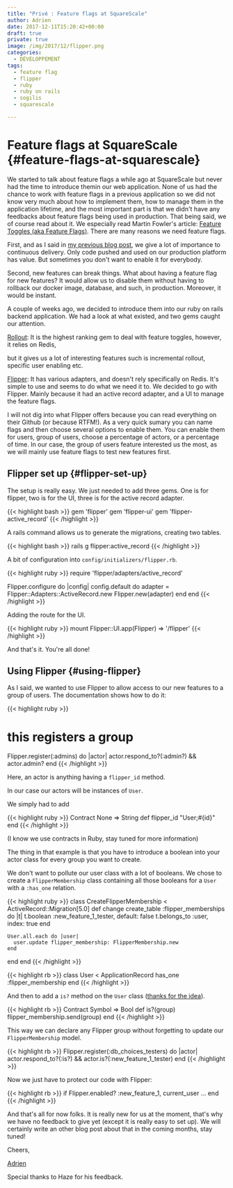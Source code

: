 ```yaml
---
title: "Privé : Feature flags at SquareScale"
author: Adrien
date: 2017-12-11T15:20:42+00:00
draft: true
private: true
image: /img/2017/12/flipper.png
categories:
  - DÉVELOPPEMENT
tags:
  - feature flag
  - flipper
  - ruby
  - ruby on rails
  - sogilis
  - squarescale

---
```

# Feature flags at SquareScale {#feature-flags-at-squarescale}

We started to talk about feature flags a while ago at SquareScale but never had the time to introduce themin our web application. None of us had the chance to work with feature flags in a previous application so we did not know very much about how to implement them, how to manage them in the application lifetime, and the most important part is that we didn't have any feedbacks about feature flags being used in production. That being said, we of course read about it. We especially read Martin Fowler's article: [Feature Toggles (aka Feature Flags)][1]. There are many reasons we need feature flags.

First, and as I said in [my previous blog post][2], we give a lot of importance to continuous delivery. Only code pushed and used on our production platform has value. But sometimes you don't want to enable it for everybody.

Second, new features can break things. What about having a feature flag for new features? It would allow us to disable them without having to rollback our docker image, database, and such, in production. Moreover, it would be instant.

A couple of weeks ago, we decided to introduce them into our ruby on rails backend application. We had a look at what existed, and two gems caught our attention.
  
[Rollout][3]: It is the highest ranking gem to deal with feature toggles, however, it relies on Redis,
  
but it gives us a lot of interesting features such is incremental rollout, specific user enabling etc.
  
[Flipper][4]: It has various adapters, and doesn't rely specifically on Redis. It's simple to use and seems to do what we need it to. We decided to go with Flipper. Mainly because it had an active record adapter, and a UI to manage the feature flags.

I will not dig into what Flipper offers because you can read everything on their Github (or because RTFM!). As a very quick sumary you can name flags and then choose several options to enable them. You can enable them for users, group of users, choose a percentage of actors, or a percentage of time. In our case, the group of users feature interested us the most, as we will mainly use feature flags to test new features first.

## Flipper set up {#flipper-set-up}

The setup is really easy. We just needed to add three gems. One is for flipper, two is for the UI, three is for the active record adapter.

{{< highlight bash >}}
gem 'flipper'
gem 'flipper-ui'
gem 'flipper-active_record'
{{< /highlight >}}

A rails command allows us to generate the migrations, creating two tables.

{{< highlight bash >}}
rails g flipper:active_record
{{< /highlight >}}

A bit of configuration into `config/initializers/flipper.rb`.

{{< highlight ruby >}}
require 'flipper/adapters/active_record'

Flipper.configure do |config|
  config.default do
    adapter = Flipper::Adapters::ActiveRecord.new
    Flipper.new(adapter)
  end
end
{{< /highlight >}}

Adding the route for the UI.

{{< highlight ruby >}}
mount Flipper::UI.app(Flipper) => '/flipper'
{{< /highlight >}}

And that's it. You're all done!

## Using Flipper {#using-flipper}

As I said, we wanted to use Flipper to allow access to our new features to a group of users. The documentation shows how to do it:

{{< highlight ruby >}}
# this registers a group
Flipper.register(:admins) do |actor|
  actor.respond_to?(:admin?) && actor.admin?
end
{{< /highlight >}}

Here, an actor is anything having a `flipper_id` method.
  
In our case our actors will be instances of `User`.
  
We simply had to add

{{< highlight ruby >}}
Contract None => String
def flipper_id
  "User;#{id}"
end
{{< /highlight >}}

(I know we use contracts in Ruby, stay tuned for more information)

The thing in that example is that you have to introduce a boolean into your actor class for every group you want to create.
  
We don't want to pollute our user class with a lot of booleans. We chose to create a `FlipperMembership` class containing all those booleans for a `User` with a `:has_one` relation.

{{< highlight ruby >}}
class CreateFlipperMembership < ActiveRecord::Migration[5.0]
  def change
    create_table :flipper_memberships do |t|
      t.boolean :new_feature_1_tester, default: false
      t.belongs_to :user, index: true
    end

    User.all.each do |user|
      user.update flipper_membership: FlipperMembership.new
    end
  end
end
{{< /highlight >}}

{{< highlight rb >}}
class User < ApplicationRecord
    has_one :flipper_membership
end
{{< /highlight >}}

And then to add a `is?` method on the `User` class ([thanks for the idea][5]).

{{< highlight rb >}}
Contract Symbol => Bool
def is?(group)
  flipper_membership.send(group)
end
{{< /highlight >}}

This way we can declare any Flipper group without forgetting to update our `FlipperMembership` model.

{{< highlight rb >}}
Flipper.register(:db_choices_testers) do |actor|
  actor.respond_to?(:is?) && actor.is?(:new_feature_1_tester)
end
{{< /highlight >}}

Now we just have to protect our code with Flipper:

{{< highlight rb >}}
if Flipper.enabled? :new_feature_1, current_user
    ...
end
{{< /highlight >}}

And that's all for now folks. It is really new for us at the moment, that's why we have no feedback to give yet (except it is really easy to set up). We will certainly write an other blog post about that in the coming months, stay tuned!

Cheers,
  
[Adrien][6]

Special thanks to Haze for his feedback.

[1]: https://martinfowler.com/articles/feature-toggles.html
[2]: http://sogilis.com/blog/end-to-end-testing-chrome-headless-squarescale/
[3]: https://github.com/fetlife/rollout
[4]: https://github.com/jnunemaker/flipper
[5]: https://stackoverflow.com/questions/25712621/cant-get-flipper-feature-to-enable-for-a-group
[6]: https://github.com/hamadr/
